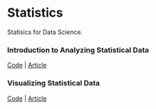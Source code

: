 # Statistics
Statisics for Data Science. 

### Introduction to Analyzing Statistical Data
[Code](https://github.com/cmbernardi/Statistics/blob/main/Statistics%20-%201.ipynb) | 
[Article](https://cmbernardi.medium.com/23-concepts-to-get-started-in-statistics-for-data-science-d0b336617b99)

### Visualizing Statistical Data
[Code](https://github.com/cmbernardi/Statistics/blob/main/Data%20Visualisation%20.ipynb) |
[Article](https://cmbernardi.medium.com/6-charts-you-need-to-know-for-your-data-visualization-bf6feb3e4fc0)
